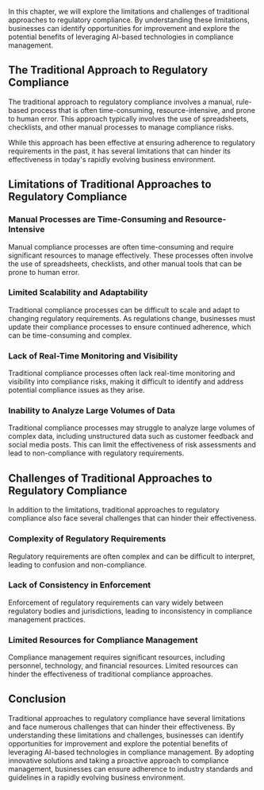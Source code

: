 
In this chapter, we will explore the limitations and challenges of traditional approaches to regulatory compliance. By understanding these limitations, businesses can identify opportunities for improvement and explore the potential benefits of leveraging AI-based technologies in compliance management.

The Traditional Approach to Regulatory Compliance
-------------------------------------------------

The traditional approach to regulatory compliance involves a manual, rule-based process that is often time-consuming, resource-intensive, and prone to human error. This approach typically involves the use of spreadsheets, checklists, and other manual processes to manage compliance risks.

While this approach has been effective at ensuring adherence to regulatory requirements in the past, it has several limitations that can hinder its effectiveness in today's rapidly evolving business environment.

Limitations of Traditional Approaches to Regulatory Compliance
--------------------------------------------------------------

### Manual Processes are Time-Consuming and Resource-Intensive

Manual compliance processes are often time-consuming and require significant resources to manage effectively. These processes often involve the use of spreadsheets, checklists, and other manual tools that can be prone to human error.

### Limited Scalability and Adaptability

Traditional compliance processes can be difficult to scale and adapt to changing regulatory requirements. As regulations change, businesses must update their compliance processes to ensure continued adherence, which can be time-consuming and complex.

### Lack of Real-Time Monitoring and Visibility

Traditional compliance processes often lack real-time monitoring and visibility into compliance risks, making it difficult to identify and address potential compliance issues as they arise.

### Inability to Analyze Large Volumes of Data

Traditional compliance processes may struggle to analyze large volumes of complex data, including unstructured data such as customer feedback and social media posts. This can limit the effectiveness of risk assessments and lead to non-compliance with regulatory requirements.

Challenges of Traditional Approaches to Regulatory Compliance
-------------------------------------------------------------

In addition to the limitations, traditional approaches to regulatory compliance also face several challenges that can hinder their effectiveness.

### Complexity of Regulatory Requirements

Regulatory requirements are often complex and can be difficult to interpret, leading to confusion and non-compliance.

### Lack of Consistency in Enforcement

Enforcement of regulatory requirements can vary widely between regulatory bodies and jurisdictions, leading to inconsistency in compliance management practices.

### Limited Resources for Compliance Management

Compliance management requires significant resources, including personnel, technology, and financial resources. Limited resources can hinder the effectiveness of traditional compliance approaches.

Conclusion
----------

Traditional approaches to regulatory compliance have several limitations and face numerous challenges that can hinder their effectiveness. By understanding these limitations and challenges, businesses can identify opportunities for improvement and explore the potential benefits of leveraging AI-based technologies in compliance management. By adopting innovative solutions and taking a proactive approach to compliance management, businesses can ensure adherence to industry standards and guidelines in a rapidly evolving business environment.

